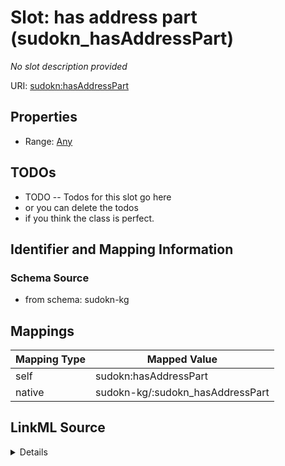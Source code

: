

# Slot: has address part (sudokn_hasAddressPart)


_No slot description provided_





URI: [sudokn:hasAddressPart](http://asu.edu/semantics/SUDOKN/hasAddressPart)



<!-- no inheritance hierarchy -->








## Properties

* Range: [Any](../classes/Any.md)





## TODOs

* TODO -- Todos for this slot go here
* or you can delete the todos
* if you think the class is perfect.

## Identifier and Mapping Information







### Schema Source


* from schema: sudokn-kg




## Mappings

| Mapping Type | Mapped Value |
| ---  | ---  |
| self | sudokn:hasAddressPart |
| native | sudokn-kg/:sudokn_hasAddressPart |




## LinkML Source

<details>
```yaml
name: sudokn_hasAddressPart
description: No slot description provided
title: has address part
todos:
- TODO -- Todos for this slot go here
- or you can delete the todos
- if you think the class is perfect.
from_schema: sudokn-kg
rank: 1000
slot_uri: sudokn:hasAddressPart
alias: sudokn_hasAddressPart
subproperty_of: obo_BFO_0000178
range: Any

```
</details>